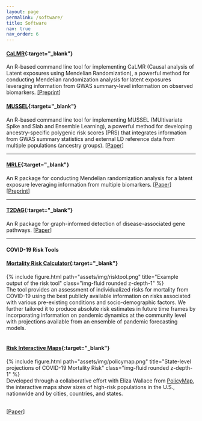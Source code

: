 ```yaml
---
layout: page
permalink: /software/
title: Software
nav: true
nav_order: 6
---
```


#### [CaLMR](https://github.com/yueuuy/CaLMR/){:target="_blank"}
An R-based command line tool for implementing CaLMR (Causal analysis of Latent exposures using Mendelian Randomization), a powerful method for conducting Mendelian randomization analysis for latent exposures leveraging information from GWAS summary-level information on observed biomarkers.
[[Preprint]](https://www.medrxiv.org/content/10.1101/2024.11.25.24317939v1)



#### [MUSSEL](https://github.com/Jin93/MUSSEL){:target="_blank"}
An R-based command line tool for implementing MUSSEL (MUltivariate Spike and Slab and Ensemble Learning), a powerful method for developing ancestry-specific polygenic risk scores (PRS) that integrates information from GWAS summary statistics and external LD reference data from multiple populations (ancestry groups).
[[Paper]](https://www.cell.com/cell-genomics/fulltext/S2666-979X(24)00095-8)


--- 
#### [MRLE](https://github.com/Jin93/MRLE){:target="_blank"}
An R package for conducting Mendelian randomization analysis for a latent exposure leveraging information from multiple biomarkers. [[Paper](https://academic.oup.com/biostatistics/advance-article-abstract/doi/10.1093/biostatistics/kxae006/7624600?redirectedFrom=fulltext&login=false)] [[Preprint](https://www.biorxiv.org/content/10.1101/2021.02.05.429979v3.abstract)]


--- 
#### [T2DAG](https://github.com/Jin93/T2DAG){:target="_blank"}
An R package for graph-informed detection of disease-associated gene pathways. [[Paper](https://academic.oup.com/bioinformatics/article/38/4/1005/6424893)]
&nbsp;

--- 
#### __COVID-19 Risk Tools__
#### [Mortality Risk Calculator](https://covid19risktools.com:8443/riskcalculator){:target="_blank"}

<div class="row justify-content-sm-center">
    <div class="col-sm-5 mt-3 mt-md-0">
        {% include figure.html path="assets/img/risktool.png" title="Example output of the risk tool" class="img-fluid rounded z-depth-1" %}
    </div>
    <div class="col-sm-7 mt-3 mt-md-0">The tool provides an assessment of individualized risks for mortality from COVID-19 using the best publicly available information on risks associated with various pre-existing conditions and socio-demographic factors. We further tailored it to produce absolute risk estimates in future time frames by incorporating information on pandemic dynamics at the community level with projections available from an ensemble of pandemic forecasting models. </div>
</div>
&nbsp;


#### [Risk Interactive Maps](https://jhucovid19.policymap.com/newmaps#/){:target="_blank"}

<div class="row justify-content-sm-center">
    <div class="col-sm-5 mt-3 mt-md-0">
        {% include figure.html path="assets/img/policymap.png" title="State-level projections of COVID-19 Mortality Risk" class="img-fluid rounded z-depth-1" %}
    </div>
    <div class="col-sm-7 mt-3 mt-md-0">Developed through a collaborative effort with Eliza Wallace from <a href="https://www.policymap.com/">PolicyMap</a>, the interactive maps show sizes of high-risk populations in the U.S., nationwide and by cities, countries, and states.
</div>
</div>
&nbsp;

[[Paper](https://www.nature.com/articles/s41591-020-01191-8)]
